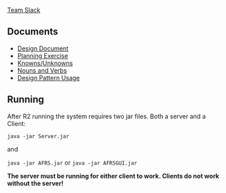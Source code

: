 [Team Slack](https://swen262team5.slack.com)

Documents
---------

- [Design Document](design.pdf)
- [Planning Exercise](https://docs.google.com/document/d/1DpRb6M76pyS7zpsEHYStU5DAbkT19tBpWf_MZvIpR_M/edit#)
- [Knowns/Unknowns](https://docs.google.com/document/d/1eTJVMXFmseAlTwWsGucel5kOAXX9kiJIeRw-pdnZpDg/edit)
- [Nouns and Verbs](https://docs.google.com/document/d/1GhiHcd87psrmDItNEhCSbC_SL8sLyPDr_MH5tRuc0h8/edit)
- [Design Pattern Usage](https://docs.google.com/document/d/1IpmbxDUdjTXClehBjOHtHz2DYpPqTde3pqiL0cceEYw/edit)

Running
--------

After R2 running the system requires two jar files. Both a server and a Client:

`java -jar Server.jar`

and

`java -jar AFRS.jar` or `java -jar AFRSGUI.jar`

**The server must be running for either client to work. Clients do not work without the server!**